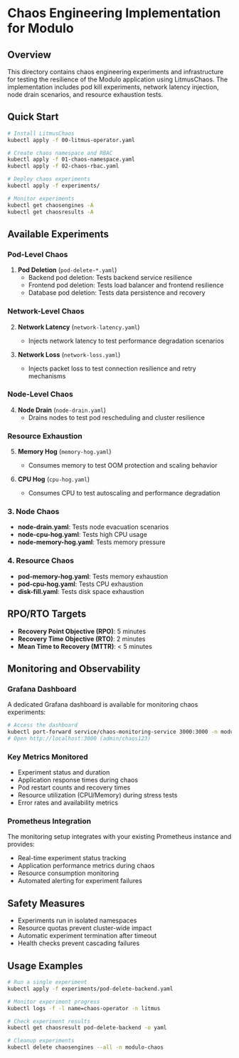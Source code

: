 # Chaos Engineering Implementation for Modulo

## Overview

This directory contains chaos engineering experiments and infrastructure for testing the resilience of the Modulo application using LitmusChaos. The implementation includes pod kill experiments, network latency injection, node drain scenarios, and resource exhaustion tests.

## Quick Start

```bash
# Install LitmusChaos
kubectl apply -f 00-litmus-operator.yaml

# Create chaos namespace and RBAC
kubectl apply -f 01-chaos-namespace.yaml
kubectl apply -f 02-chaos-rbac.yaml

# Deploy chaos experiments
kubectl apply -f experiments/

# Monitor experiments
kubectl get chaosengines -A
kubectl get chaosresults -A
```

## Available Experiments

### Pod-Level Chaos
1. **Pod Deletion** (`pod-delete-*.yaml`)
   - Backend pod deletion: Tests backend service resilience
   - Frontend pod deletion: Tests load balancer and frontend resilience  
   - Database pod deletion: Tests data persistence and recovery

### Network-Level Chaos
2. **Network Latency** (`network-latency.yaml`)
   - Injects network latency to test performance degradation scenarios

3. **Network Loss** (`network-loss.yaml`)
   - Injects packet loss to test connection resilience and retry mechanisms

### Node-Level Chaos
4. **Node Drain** (`node-drain.yaml`)
   - Drains nodes to test pod rescheduling and cluster resilience

### Resource Exhaustion
5. **Memory Hog** (`memory-hog.yaml`)
   - Consumes memory to test OOM protection and scaling behavior

6. **CPU Hog** (`cpu-hog.yaml`)
   - Consumes CPU to test autoscaling and performance degradation

### 3. Node Chaos
- **node-drain.yaml**: Tests node evacuation scenarios
- **node-cpu-hog.yaml**: Tests high CPU usage
- **node-memory-hog.yaml**: Tests memory pressure

### 4. Resource Chaos
- **pod-memory-hog.yaml**: Tests memory exhaustion
- **pod-cpu-hog.yaml**: Tests CPU exhaustion
- **disk-fill.yaml**: Tests disk space exhaustion

## RPO/RTO Targets

- **Recovery Point Objective (RPO)**: 5 minutes
- **Recovery Time Objective (RTO)**: 2 minutes
- **Mean Time to Recovery (MTTR)**: < 5 minutes

## Monitoring and Observability

### Grafana Dashboard
A dedicated Grafana dashboard is available for monitoring chaos experiments:

```bash
# Access the dashboard
kubectl port-forward service/chaos-monitoring-service 3000:3000 -n modulo-chaos
# Open http://localhost:3000 (admin/chaos123)
```

### Key Metrics Monitored
- Experiment status and duration
- Application response times during chaos
- Pod restart counts and recovery times
- Resource utilization (CPU/Memory) during stress tests
- Error rates and availability metrics

### Prometheus Integration
The monitoring setup integrates with your existing Prometheus instance and provides:
- Real-time experiment status tracking
- Application performance metrics during chaos
- Resource consumption monitoring
- Automated alerting for experiment failures

## Safety Measures

- Experiments run in isolated namespaces
- Resource quotas prevent cluster-wide impact
- Automatic experiment termination after timeout
- Health checks prevent cascading failures

## Usage Examples

```bash
# Run a single experiment
kubectl apply -f experiments/pod-delete-backend.yaml

# Monitor experiment progress
kubectl logs -f -l name=chaos-operator -n litmus

# Check experiment results
kubectl get chaosresult pod-delete-backend -o yaml

# Cleanup experiments
kubectl delete chaosengines --all -n modulo-chaos
```

